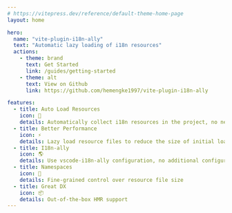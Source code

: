 ```yaml
---
# https://vitepress.dev/reference/default-theme-home-page
layout: home

hero:
  name: "vite-plugin-i18n-ally"
  text: "Automatic lazy loading of i18n resources"
  actions:
    - theme: brand
      text: Get Started
      link: /guides/getting-started
    - theme: alt
      text: View on Github
      link: https://github.com/hemengke1997/vite-plugin-i18n-ally

features:
  - title: Auto Load Resources
    icon: 🚀
    details: Automatically collect i18n resources in the project, no need to manually import resource files
  - title: Better Performance
    icon: ⚡️
    details: Lazy load resource files to reduce the size of initial load
  - title: I18n-ally
    icon: 🌎
    details: Use vscode-i18n-ally configuration, no additional configuration needed
  - title: Namespaces
    icon: 📁
    details: Fine-grained control over resource file size
  - title: Great DX
    icon: 📦
    details: Out-of-the-box HMR support
---
```


